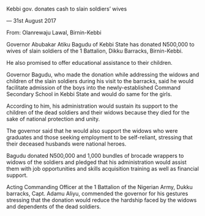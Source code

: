 Kebbi gov. donates cash to slain soldiers’ wives

— 31st August 2017

From: Olanrewaju Lawal, Birnin-Kebbi

Governor Abubakar Atiku Bagudu of Kebbi State has donated N500,000 to wives of slain soldiers of the 1 Battalion, Dikku Barracks, Birnin-Kebbi.

He also promised to offer educational assistance to their children.

Governor Bagudu, who made the donation while addressing the widows and children of the slain soldiers during his visit to the barracks, said he would facilitate admission of the boys into the newly-established Command Secondary School in Kebbi State and would do same for the girls.

According to him, his administration would sustain its support to the children of the dead soldiers and their widows because they died for the sake of national protection and unity.

The governor said that he would also support the widows who were graduates and those seeking employment to be self-reliant, stressing that their deceased husbands were national heroes.

Bagudu donated N500,000 and 1,000 bundles of brocade wrappers to widows of the soldiers and pledged that his administration would assist them with job opportunities and skills acquisition training as well as financial support.

Acting Commanding Officer at the 1 Battalion of the Nigerian Army, Dukku barracks, Capt. Adamu Aliyu, commended the governor for his gestures stressing that the donation would reduce the hardship faced by the widows and dependents of the dead soldiers.
